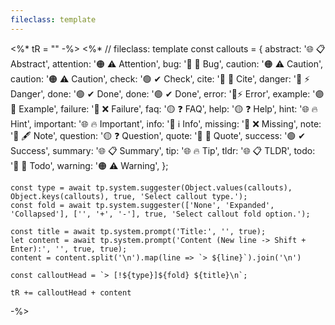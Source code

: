 ```yaml
---
fileclass: template
---
```

<%* tR = "" -%>
<%*
	// fileclass: template
	const callouts = {
	abstract: '🌐 📋 Abstract',
	attention: '🟠 ⚠ Attention',
	bug: '🔴 🐞 Bug',
	caution: '🟠 ⚠ Caution',
	caution: '🟠 ⚠️ Caution',
	check: '🟢 ✔ Check',
	cite: '🔘 💬 Cite',
	danger: '🔴 ⚡ Danger',
	done: '🟢 ✔ Done',
	done: '🟢 ✔ Done',
	error: '🔴⚡ Error',
	example: '🟣 📄 Example',
	failure: '🔴 ❌ Failure',
	faq: '🟡 ❓ FAQ',
	help: '🟡 ❓ Help',
	hint: '🌐 🔥 Hint',
	important: '🌐 🔥 Important',
	info: '🔵 ℹ Info',
	missing: '🔴 ❌ Missing',
	note: '🔵 🖋️ Note',
	question: '🟡 ❓ Question',
	quote: '🔘 💬 Quote',
	success: '🟢 ✔ Success',
	summary: '🌐 📋 Summary',
	tip: '🌐 🔥 Tip',
	tldr: '🌐 📋 TLDR',
	todo: '🔵 🔳 Todo',
	warning: '🟠 ⚠ Warning',
	};
	
	const type = await tp.system.suggester(Object.values(callouts), Object.keys(callouts), true, 'Select callout type.');
	const fold = await tp.system.suggester(['None', 'Expanded', 'Collapsed'], ['', '+', '-'], true, 'Select callout fold option.');
	
	const title = await tp.system.prompt('Title:', '', true);
	let content = await tp.system.prompt('Content (New line -> Shift + Enter):', '', true, true);
	content = content.split('\n').map(line => `> ${line}`).join('\n')
	
	const calloutHead = `> [!${type}]${fold} ${title}\n`;
	
	tR += calloutHead + content
-%>
